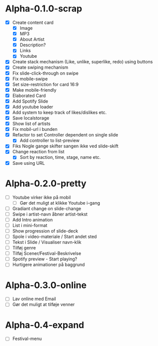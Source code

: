 # Alpha-0.1.0-scrap

- [x] Create content card
  - [x] Image
  - [x] MP3
  - [x] About Artist
  - [x] Description?
  - [x] Links
  - [x] Youtube
- [x] Create stack mechanism (Like, unlike, superlike, redo) using buttons
- [x] Create swiping mechanism
- [x] Fix slide-click-through on swipe
- [x] Fix mobile-swipe
- [x] Set size-restriction for card 16:9
- [x] Make mobile-friendly
- [x] Elaborated Card
- [x] Add Spotify Slide
- [x] Add youtube loader
- [x] Add system to keep track of likes/dislikes etc.
- [x] Save localstorage
- [x] Show list of artists
- [x] Fix mobil-url i bunden
- [x] Refactor to set Controller dependent on single slide
  - [x] Add controller to list-preview
- [x] Fiks Nogle gange skifter sangen ikke ved slide-skift
- [x] Change reaction from list
  - [x] Sort by reaction, time, stage, name etc.
- [x] Save using URL

# Alpha-0.2.0-pretty

- [ ] Youtube virker ikke på mobil
  - [ ] Gør det muligt at klikke Youtube i-gang
- [ ] Gradiant change on slide-change
- [ ] Swipe i artist-navn åbner artist-tekst
- [ ] Add Intro animation
- [ ] List i mini-format
- [ ] Show progression of slide-deck
- [ ] Spole i video-materiale / Start andet sted
- [ ] Tekst i Slide / Visualiser navn-klik
- [ ] Tilføj genre
- [ ] Tilføj Scener/Festival-Beskrivelse
- [ ] Spotify preview - Start playing?
- [ ] Hurtigere animationer på baggrund

# Alpha-0.3.0-online

- [ ] Lav online med Email
- [ ] Gør det muligt at tilføje venner

# Alpha-0.4-expand

- [ ] Festival-menu
